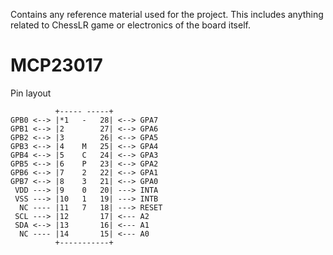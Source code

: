 Contains any reference material used for the project. This includes anything related to ChessLR game or electronics of the board itself. 

# MCP23017

Pin layout

```
          +----- -----+
GPB0 <--> |*1   -   28| <--> GPA7
GPB1 <--> |2        27| <--> GPA6
GPB2 <--> |3        26| <--> GPA5
GPB3 <--> |4    M   25| <--> GPA4
GPB4 <--> |5    C   24| <--> GPA3
GPB5 <--> |6    P   23| <--> GPA2
GPB6 <--> |7    2   22| <--> GPA1
GPB7 <--> |8    3   21| <--> GPA0
 VDD ---> |9    0   20| ---> INTA
 VSS ---> |10   1   19| ---> INTB
  NC ---- |11   7   18| ---> RESET
 SCL ---> |12       17| <--- A2
 SDA <--> |13       16| <--- A1
  NC ---- |14       15| <--- A0
          +-----------+
```
